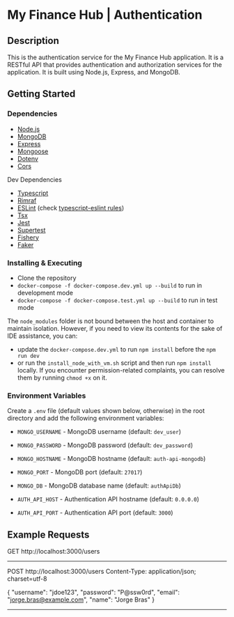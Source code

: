 # My Finance Hub | Authentication

## Description

This is the authentication service for the My Finance Hub application. It is a RESTful API that provides authentication and authorization services for the application. It is built using Node.js, Express, and MongoDB.

## Getting Started

### Dependencies

* [Node.js](https://nodejs.org/en/)
* [MongoDB](https://www.mongodb.com/)
* [Express](https://github.com/expressjs/express#readme)
* [Mongoose](https://github.com/Automattic/mongoose#readme)
* [Dotenv](https://github.com/motdotla/dotenv#readme)
* [Cors](https://github.com/expressjs/cors#readme)

Dev Dependencies

* [Typescript](https://github.com/microsoft/TypeScript/#readme)
* [Rimraf](https://github.com/isaacs/rimraf#readme)
* [ESLint](https://github.com/eslint/eslint#readme) (check  [typescript-eslint rules](https://typescript-eslint.io/rules/))
* [Tsx](https://github.com/esbuild-kit/tsx#readme)
* [Jest](https://github.com/jestjs/jest#readme)
* [Supertest](https://github.com/ladjs/supertest#readme)
* [Fishery](https://github.com/thoughtbot/fishery#readme)
* [Faker](https://github.com/faker-js/faker#readme)

### Installing & Executing

* Clone the repository
* `docker-compose -f docker-compose.dev.yml up --build` to run in development mode
* `docker-compose -f docker-compose.test.yml up --build` to run in test mode

The `node_modules` folder is not bound between the host and container to maintain isolation. However, if you need to view its contents for the sake of IDE assistance, you can:

* update the `docker-compose.dev.yml` to run `npm install` before the `npm run dev`
* or run the `install_node_with_vm.sh` script and then run `npm install` locally. If you encounter permission-related complaints, you can resolve them by running `chmod +x` on it.

### Environment Variables

Create a `.env` file (default values shown below, otherwise) in the root directory and add the following environment variables:

* `MONGO_USERNAME` - MongoDB username (default: `dev_user`)
* `MONGO_PASSWORD` - MongoDB password (default: `dev_password`)
* `MONGO_HOSTNAME` - MongoDB hostname (default: `auth-api-mongodb`)
* `MONGO_PORT` - MongoDB port (default: `27017`)
* `MONGO_DB` - MongoDB database name (default: `authApiDb`)

* `AUTH_API_HOST` - Authentication API hostname (default: `0.0.0.0`)
* `AUTH_API_PORT` - Authentication API port (default: `3000`)

## Example Requests

GET http://localhost:3000/users

---

POST http://localhost:3000/users
Content-Type: application/json; charset=utf-8

{
  "username": "jdoe123",
  "password": "P@ssw0rd",
  "email": "jorge.bras@example.com",
  "name": "Jorge Bras"
}

---
